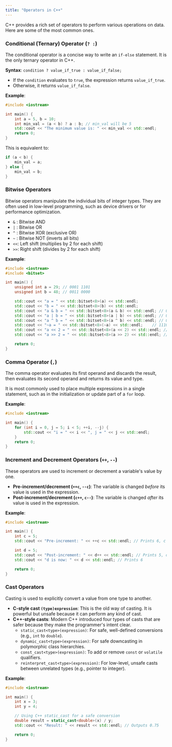```yaml
---
title: "Operators in C++"
---
```


C++ provides a rich set of operators to perform various operations on data. Here are some of the most common ones.

### Conditional (Ternary) Operator (`? :`)

The conditional operator is a concise way to write an `if-else` statement. It is the only ternary operator in C++.

**Syntax**:
`condition ? value_if_true : value_if_false;`

-   If the `condition` evaluates to `true`, the expression returns `value_if_true`.
-   Otherwise, it returns `value_if_false`.

**Example**:
```cpp
#include <iostream>

int main() {
    int a = 5, b = 10;
    int min_val = (a < b) ? a : b; // min_val will be 5
    std::cout << "The minimum value is: " << min_val << std::endl;
    return 0;
}
```
This is equivalent to:
```cpp
if (a < b) {
    min_val = a;
} else {
    min_val = b;
}
```

### Bitwise Operators

Bitwise operators manipulate the individual bits of integer types. They are often used in low-level programming, such as device drivers or for performance optimization.

-   `&` : Bitwise AND
-   `|` : Bitwise OR
-   `^` : Bitwise XOR (exclusive OR)
-   `~` : Bitwise NOT (inverts all bits)
-   `<<`: Left shift (multiplies by 2 for each shift)
-   `>>`: Right shift (divides by 2 for each shift)

**Example**:
```cpp
#include <iostream>
#include <bitset>

int main() {
    unsigned int a = 29; // 0001 1101
    unsigned int b = 48; // 0011 0000

    std::cout << "a = " << std::bitset<8>(a) << std::endl;
    std::cout << "b = " << std::bitset<8>(b) << std::endl;
    std::cout << "a & b = " << std::bitset<8>(a & b) << std::endl; // 0001 0000 (16)
    std::cout << "a | b = " << std::bitset<8>(a | b) << std::endl; // 0011 1101 (61)
    std::cout << "a ^ b = " << std::bitset<8>(a ^ b) << std::endl; // 0010 1101 (45)
    std::cout << "~a = " << std::bitset<8>(~a) << std::endl;    // 1110 0010
    std::cout << "a << 2 = " << std::bitset<8>(a << 2) << std::endl; // 0111 0100 (116)
    std::cout << "a >> 2 = " << std::bitset<8>(a >> 2) << std::endl; // 0000 0111 (7)

    return 0;
}
```

### Comma Operator (`,`)

The comma operator evaluates its first operand and discards the result, then evaluates its second operand and returns its value and type.

It is most commonly used to place multiple expressions in a single statement, such as in the initialization or update part of a `for` loop.

**Example**:
```cpp
#include <iostream>

int main() {
    for (int i = 0, j = 5; i < 5; ++i, --j) {
        std::cout << "i = " << i << ", j = " << j << std::endl;
    }
    return 0;
}
```

### Increment and Decrement Operators (`++`, `--`)

These operators are used to increment or decrement a variable's value by one.

-   **Pre-increment/decrement (`++c`, `--c`)**: The variable is changed *before* its value is used in the expression.
-   **Post-increment/decrement (`c++`, `c--`)**: The variable is changed *after* its value is used in the expression.

**Example**:
```cpp
#include <iostream>

int main() {
    int c = 5;
    std::cout << "Pre-increment: " << ++c << std::endl; // Prints 6, c is now 6

    int d = 5;
    std::cout << "Post-increment: " << d++ << std::endl; // Prints 5, d is now 6
    std::cout << "d is now: " << d << std::endl; // Prints 6

    return 0;
}
```

### Cast Operators

Casting is used to explicitly convert a value from one type to another.

-   **C-style cast `(type)expression`**: This is the old way of casting. It is powerful but unsafe because it can perform any kind of cast.
-   **C++-style casts**: Modern C++ introduced four types of casts that are safer because they make the programmer's intent clear.
    -   `static_cast<type>(expression)`: For safe, well-defined conversions (e.g., `int` to `double`).
    -   `dynamic_cast<type>(expression)`: For safe downcasting in polymorphic class hierarchies.
    -   `const_cast<type>(expression)`: To add or remove `const` or `volatile` qualifiers.
    -   `reinterpret_cast<type>(expression)`: For low-level, unsafe casts between unrelated types (e.g., pointer to integer).

**Example**:
```cpp
#include <iostream>

int main() {
    int x = 3;
    int y = 4;

    // Using C++ static_cast for a safe conversion
    double result = static_cast<double>(x) / y;
    std::cout << "Result: " << result << std::endl; // Outputs 0.75

    return 0;
}
```